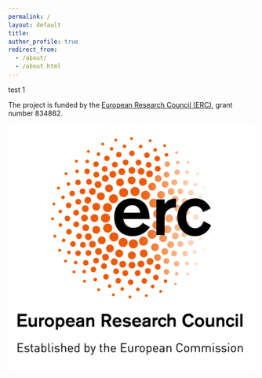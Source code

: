 ```yaml
---
permalink: /
layout: default
title: 
author_profile: true
redirect_from: 
  - /about/
  - /about.html
---
```


test 1

The project is funded by the [European Research Council (ERC)](https://erc.europa.eu), grant number 834862.

![ERC](/images/LOGO_ERC.jpg)
